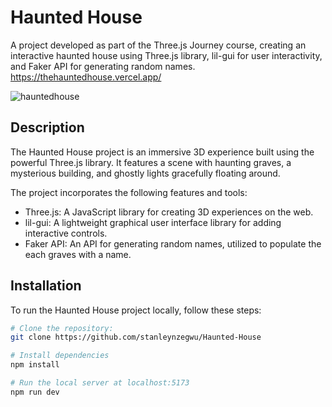 # Haunted House

A project developed as part of the Three.js Journey course, creating an interactive haunted house using Three.js library, lil-gui for user interactivity, and Faker API for generating random names. https://thehauntedhouse.vercel.app/

![hauntedhouse](https://github.com/stanleynzegwu/Haunted-House/assets/107365512/5c6cea8d-9a9c-4612-a80e-cf69f182b35e)

## Description

The Haunted House project is an immersive 3D experience built using the powerful Three.js library. It features a scene with haunting graves, a mysterious building, and ghostly lights gracefully floating around.

The project incorporates the following features and tools:

- Three.js: A JavaScript library for creating 3D experiences on the web.
- lil-gui: A lightweight graphical user interface library for adding interactive controls.
- Faker API: An API for generating random names, utilized to populate the each graves with a name.

## Installation

To run the Haunted House project locally, follow these steps:

```bash
# Clone the repository:
git clone https://github.com/stanleynzegwu/Haunted-House

# Install dependencies
npm install

# Run the local server at localhost:5173
npm run dev
```
